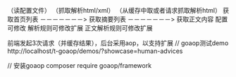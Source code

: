 

（读配置文件）          （抓取解析html/xml）        （从缓存中取或者请求抓取解析html）
获取首页列表 －－－－－－－> 获取摘要列表 －－－－－－－> 获取正文内容
配置可修改                解析规则可修改扩展          正文解析规则可修改扩展

前端发起3次请求（并缓存结果），后台采用aop，以支持扩展
// goaop测试demo
http://localhost/t-goaop/demos/?showcase=human-advices

// 安装goaop
composer require goaop/framework

